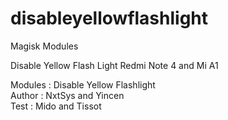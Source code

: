 # disableyellowflashlight
Magisk Modules

Disable Yellow Flash Light Redmi Note 4 and Mi A1

Modules : Disable Yellow Flashlight  
Author  : NxtSys and Yincen    
Test    : Mido and Tissot 
